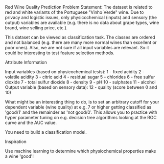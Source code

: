 Red Wine Quality Prediction
Problem Statement:
The dataset is related to red and white variants of the Portuguese "Vinho Verde" wine. Due to privacy and logistic issues, only physicochemical (inputs) and sensory (the output) variables are available (e.g. there is no data about grape types, wine brand, wine selling price, etc.).

This dataset can be viewed as classification task. The classes are ordered and not balanced (e.g. there are many more normal wines than excellent or poor ones). Also, we are not sure if all input variables are relevant. So it could be interesting to test feature selection methods.

Attribute Information

Input variables (based on physicochemical tests):
1 - fixed acidity
2 - volatile acidity
3 - citric acid
4 - residual sugar
5 - chlorides
6 - free sulfur dioxide
7 - total sulfur dioxide
8 - density
9 - pH
10 - sulphates
11 - alcohol
Output variable (based on sensory data):
12 - quality (score between 0 and 10)

What might be an interesting thing to do, is to set an arbitrary cutoff for your dependent variable (wine quality) at e.g. 7 or higher getting classified as 'good/1' and the remainder as 'not good/0'.
This allows you to practice with hyper parameter tuning on e.g. decision tree algorithms looking at the ROC curve and the AUC value.

You need to build a classification model. 

Inspiration

Use machine learning to determine which physiochemical properties make a wine 'good'!
